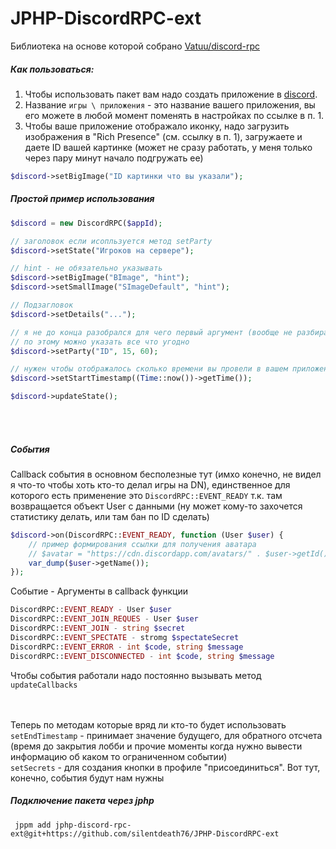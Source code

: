 # JPHP-DiscordRPC-ext

Библиотека на основе которой собрано [Vatuu/discord-rpc](https://github.com/Vatuu/discord-rpc)

##### Как пользоваться:

1. Чтобы использовать пакет вам надо создать приложение в [discord](https://discord.com/developers/applications).
2. Название `игры \ приложения` - это название вашего приложения, вы его можете в любой момент поменять в настройках по ссылке в п. 1.
3. Чтобы ваше приложение отображало иконку, надо загрузить изображения в "Rich Presence" (см. ссылку в п. 1), загружаете и даете ID вашей картинке (может не сразу работать, у меня только через пару минут начало подгружать ее)

```php
$discord->setBigImage("ID картинки что вы указали");
```

##### Простой пример использования
```php
$discord = new DiscordRPC($appId);

// заголовок если исопльзуется метод setParty 
$discord->setState("Игроков на сервере");

// hint - не обязательно указывать
$discord->setBigImage("BImage", "hint");
$discord->setSmallImage("SImageDefault", "hint");

// Подзагловок
$discord->setDetails("...");

// я не до конца разобрался для чего первый аргумент (вообще не разбирался, понятно что это ID но как с ним работать без понятия)
// по этому можно указать все что угодно
$discord->setParty("ID", 15, 60);

// нужен чтобы отображалось сколько времени вы провели в вашем приложении
$discord->setStartTimestamp((Time::now())->getTime());

$discord->updateState();
```

<br><br>
##### События
Callback события в основном бесполезные тут (имхо конечно, не видел я что-то чтобы хоть кто-то делал игры на DN), единственное для которого есть применение это `DiscordRPC::EVENT_READY` т.к. там возвращается объект User с данными (ну может кому-то захочется статистику делать, или там бан по ID сделать)
```php
$discord->on(DiscordRPC::EVENT_READY, function (User $user) {
    // пример формирования ссылки для получения аватара
    // $avatar = "https://cdn.discordapp.com/avatars/" . $user->getId() . "/" . $user->getAvatar() . ".png";
    var_dump($user->getName());
});
```

Событие - Аргументы в callback функции
```php
DiscordRPC::EVENT_READY - User $user
DiscordRPC::EVENT_JOIN_REQUES - User $user
DiscordRPC::EVENT_JOIN - string $secret
DiscordRPC::EVENT_SPECTATE - stromg $spectateSecret
DiscordRPC::EVENT_ERROR - int $code, string $message
DiscordRPC::EVENT_DISCONNECTED - int $code, string $message
```

Чтобы события работали надо постоянно вызывать метод `updateCallbacks`

<br><br>
Теперь по методам которые вряд ли кто-то будет использовать
<br>
```setEndTimestamp``` - принимает значение будущего, для обратного отсчета (время до закрытия лобби и прочие моменты когда нужно вывести информацию об каком то ограниченном событии)
<br>
```setSecrets``` - для создания кнопки в профиле "присоединиться". Вот тут, конечно, события будут нам нужны 


##### Подключение пакета через jphp
```
 jppm add jphp-discord-rpc-ext@git+https://github.com/silentdeath76/JPHP-DiscordRPC-ext
```